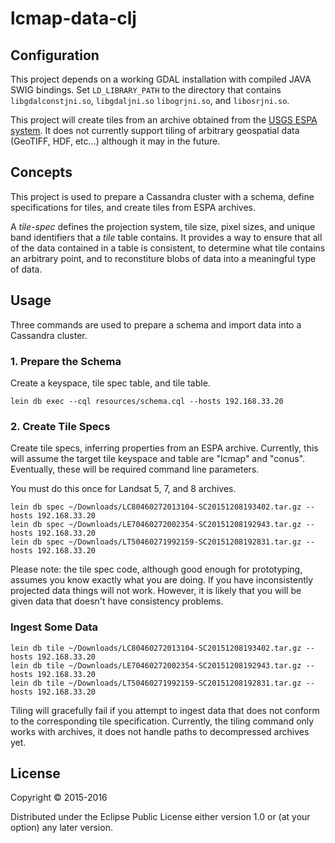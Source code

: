 # lcmap-data-clj

## Configuration

This project depends on a working GDAL installation with compiled JAVA SWIG bindings.
Set `LD_LIBRARY_PATH` to the directory that contains `libgdalconstjni.so`, `libgdaljni.so`
`libogrjni.so`, and `libosrjni.so`.

This project will create tiles from an archive obtained from the
[USGS ESPA system](http://espa.cr.usgs.gov/). It does not currently support tiling of
arbitrary geospatial data (GeoTIFF, HDF, etc...) although it may in the future.

## Concepts

This project is used to prepare a Cassandra cluster with a schema, define specifications
for tiles, and create tiles from ESPA archives.

A _tile-spec_ defines the projection system, tile size, pixel sizes, and unique band
identifiers that a _tile_ table contains. It provides a way to ensure that all of the
data contained in a table is consistent, to determine what tile contains an arbitrary
point, and to reconstiture blobs of data into a meaningful type of data.

## Usage

Three commands are used to prepare a schema and import data into a Cassandra cluster.

### 1. Prepare the Schema

Create a keyspace, tile spec table, and tile table.

```
lein db exec --cql resources/schema.cql --hosts 192.168.33.20
```

### 2. Create Tile Specs

Create tile specs, inferring properties from an ESPA archive. Currently,
this will assume the target tile keyspace and table are "lcmap" and "conus".
Eventually, these will be required command line parameters.

You must do this once for Landsat 5, 7, and 8 archives.

```
lein db spec ~/Downloads/LC80460272013104-SC20151208193402.tar.gz --hosts 192.168.33.20
lein db spec ~/Downloads/LE70460272002354-SC20151208192943.tar.gz --hosts 192.168.33.20
lein db spec ~/Downloads/LT50460271992159-SC20151208192831.tar.gz --hosts 192.168.33.20
```

Please note: the tile spec code, although good enough for prototyping, assumes
you know exactly what you are doing. If you have inconsistently projected data
things will not work. However, it is likely that you will be given data that
doesn't have consistency problems.

### Ingest Some Data

```
lein db tile ~/Downloads/LC80460272013104-SC20151208193402.tar.gz --hosts 192.168.33.20
lein db tile ~/Downloads/LE70460272002354-SC20151208192943.tar.gz --hosts 192.168.33.20
lein db tile ~/Downloads/LT50460271992159-SC20151208192831.tar.gz --hosts 192.168.33.20
```

Tiling will gracefully fail if you attempt to ingest data that does not conform
to the corresponding tile specification. Currently, the tiling command only
works with archives, it does not handle paths to decompressed archives yet.

## License

Copyright © 2015-2016

Distributed under the Eclipse Public License either version 1.0 or (at
your option) any later version.
